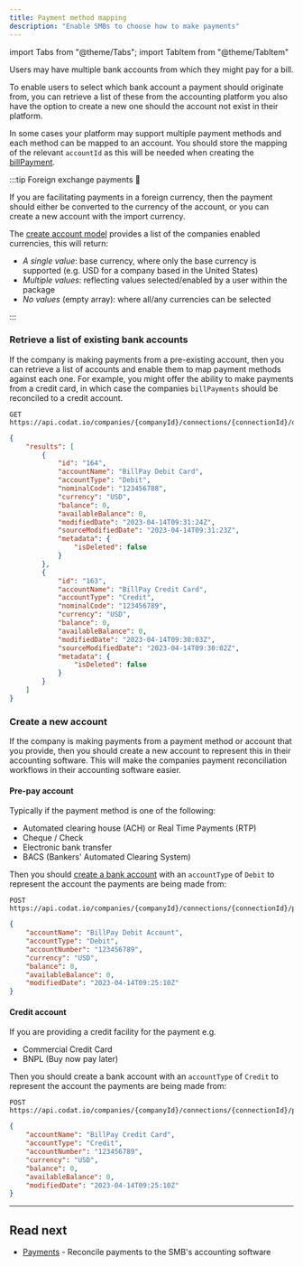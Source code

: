 ```yaml
---
title: Payment method mapping
description: "Enable SMBs to choose how to make payments"
---
```


import Tabs from "@theme/Tabs";
import TabItem from "@theme/TabItem"

Users may have multiple bank accounts from which they might pay for a bill.

To enable users to select which bank account a payment should originate from, you can retrieve a list of these from the accounting platform you also have the option to create a new one should the account not exist in their platform. 

In some cases your platform may support multiple payment methods and each method can be mapped to an account. 
You should store the mapping of the relevant `accountId` as this will be needed when creating the [billPayment](/payables/payments).

:::tip Foreign exchange payments 💱

If you are facilitating payments in a foreign currency, then the payment should either be converted to the currency of the account, or you can create a new account with the import currency.

The [create account model](/sync-for-payables-api#/operations/get-create-chartOfAccounts-model) provides a list of the companies enabled currencies, this will return:

- *A single value*: base currency, where only the base currency is supported (e.g. USD for a company based in the United States)
- *Multiple values*: reflecting values selected/enabled by a user within the package
- *No values* (empty array): where all/any currencies can be selected

:::

### Retrieve a list of existing bank accounts

If the company is making payments from a pre-existing account, then you can retrieve a list of accounts and enable them to map payment methods against each one. For example, you might offer  the ability to make payments from a credit card, in which case the companies `billPayments` should be reconciled to a credit account.

<Tabs>

<TabItem value="Request URL" label="Request URL">

```http request title="List bank accounts"
GET https://api.codat.io/companies/{companyId}/connections/{connectionId}/data/bankAccounts
```

</TabItem>

<TabItem value="Response Body" label="Response Body">

```json request title="QuickBooks Example"
{
	"results": [
		{
			"id": "164",
			"accountName": "BillPay Debit Card",
			"accountType": "Debit",
			"nominalCode": "123456788",
			"currency": "USD",
			"balance": 0,
			"availableBalance": 0,
			"modifiedDate": "2023-04-14T09:31:24Z",
			"sourceModifiedDate": "2023-04-14T09:31:23Z",
			"metadata": {
				"isDeleted": false
			}
		},
		{
			"id": "163",
			"accountName": "BillPay Credit Card",
			"accountType": "Credit",
			"nominalCode": "123456789",
			"currency": "USD",
			"balance": 0,
			"availableBalance": 0,
			"modifiedDate": "2023-04-14T09:30:03Z",
			"sourceModifiedDate": "2023-04-14T09:30:02Z",
			"metadata": {
				"isDeleted": false
			}
		}
	]
}
```

</TabItem>

</Tabs>

### Create a new account

If the company is making payments from a payment method or account that you provide, then you should create a new account to represent this in their accounting software. This will make the companies payment reconciliation workflows in their accounting software easier.

#### Pre-pay account

Typically if the payment method is one of the following:

- Automated clearing house (ACH) or Real Time Payments (RTP)
- Cheque / Check
- Electronic bank transfer
- BACS (Bankers' Automated Clearing System)

Then you should [create a bank account](/sync-for-payables-api#/operations/create-bank-account) with an `accountType` of `Debit` to represent the account the payments are being made from:

<Tabs>

<TabItem value="Request URL" label="Request URL">

```http request title="Create Bank Account"
POST https://api.codat.io/companies/{companyId}/connections/{connectionId}/push/bankAccounts
```

</TabItem>

<TabItem value="Request Body" label="Request Body">

```json request title="QuickBooks Example"
{
    "accountName": "BillPay Debit Account",
    "accountType": "Debit",
    "accountNumber": "123456789",
    "currency": "USD",
    "balance": 0,
    "availableBalance": 0,
    "modifiedDate": "2023-04-14T09:25:10Z"
}
```

</TabItem>

</Tabs>


#### Credit account

If you are providing a credit facility for the payment e.g.
- Commercial Credit Card
- BNPL (Buy now pay later)

Then you should create a bank account with an `accountType` of `Credit` to represent the account the payments are being made from:

<Tabs>

<TabItem value="Request URL" label="Request URL">

```http request title="Create Credit Account"
POST https://api.codat.io/companies/{companyId}/connections/{connectionId}/push/bankAccounts
```

</TabItem>

<TabItem value="Request Body" label="Request Body">

```json request title="QuickBooks Example"
{
    "accountName": "BillPay Credit Card",
    "accountType": "Credit",
    "accountNumber": "123456789",
    "currency": "USD",
    "balance": 0,
    "availableBalance": 0,
    "modifiedDate": "2023-04-14T09:25:10Z"
}
```

</TabItem>

</Tabs>

---

## Read next

- [Payments](/payables/payments) - Reconcile payments to the SMB's accounting software